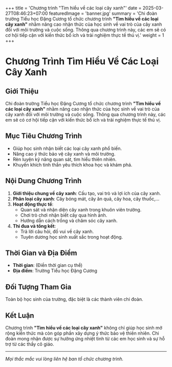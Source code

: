 +++
title = 'Chương trình "Tìm hiểu về các loại cây xanh"'
date = 2025-03-27T08:46:23+07:00
featuredImage = 'banner.jpg'
summary = 'Chi đoàn trường Tiểu học Đặng Cương tổ chức chương trình **"Tìm hiểu về các loại cây xanh"** nhằm nâng cao nhận thức của học sinh về vai trò của cây xanh đối với môi trường và cuộc sống. Thông qua chương trình này, các em sẽ có cơ hội tiếp cận với kiến thức bổ ích và trải nghiệm thực tế thú vị.'
weight = 1
+++

# Chương Trình Tìm Hiểu Về Các Loại Cây Xanh

## Giới Thiệu
Chi đoàn trường Tiểu học Đặng Cương tổ chức chương trình **"Tìm hiểu về các loại cây xanh"** nhằm nâng cao nhận thức của học sinh về vai trò của cây xanh đối với môi trường và cuộc sống. Thông qua chương trình này, các em sẽ có cơ hội tiếp cận với kiến thức bổ ích và trải nghiệm thực tế thú vị.

## Mục Tiêu Chương Trình
- Giúp học sinh nhận biết các loại cây xanh phổ biến.
- Nâng cao ý thức bảo vệ cây xanh và môi trường.
- Rèn luyện kỹ năng quan sát, tìm hiểu thiên nhiên.
- Khuyến khích tinh thần yêu thích khoa học và khám phá.

## Nội Dung Chương Trình
1. **Giới thiệu chung về cây xanh**: Cấu tạo, vai trò và lợi ích của cây xanh.
2. **Phân loại cây xanh**: Cây bóng mát, cây ăn quả, cây hoa, cây thuốc,…
3. **Hoạt động thực tế**:
   - Quan sát và nhận diện cây xanh trong khuôn viên trường.
   - Chơi trò chơi nhận biết cây qua hình ảnh.
   - Hướng dẫn cách trồng và chăm sóc cây xanh.
4. **Thi đua và tổng kết**:
   - Trả lời câu hỏi, đố vui về cây xanh.
   - Tuyên dương học sinh xuất sắc trong hoạt động.
   
## Thời Gian và Địa Điểm
- **Thời gian**: (Điền thời gian cụ thể)
- **Địa điểm**: Trường Tiểu học Đặng Cương

## Đối Tượng Tham Gia
Toàn bộ học sinh của trường, đặc biệt là các thành viên chi đoàn.

## Kết Luận
Chương trình **"Tìm hiểu về các loại cây xanh"** không chỉ giúp học sinh mở rộng kiến thức mà còn góp phần xây dựng ý thức bảo vệ thiên nhiên. Chi đoàn mong nhận được sự hưởng ứng nhiệt tình từ các em học sinh và sự hỗ trợ từ các thầy cô giáo.

---
*Mọi thắc mắc vui lòng liên hệ ban tổ chức chương trình.*
